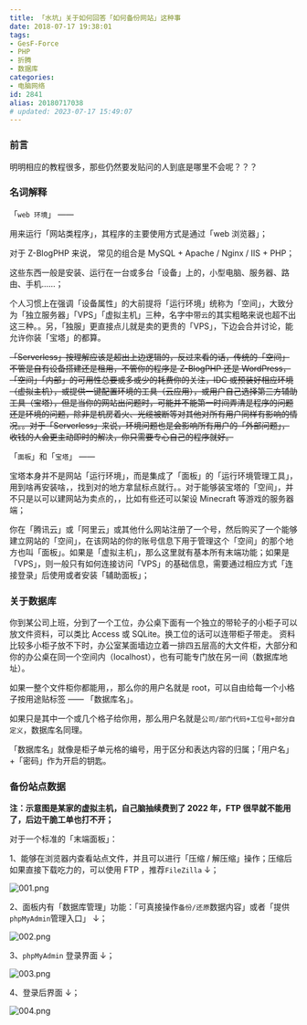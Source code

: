 ```yaml
---
title: 「水坑」关于如何回答「如何备份网站」这种事
date: 2018-07-17 19:38:01
tags:
- GesF-Force
- PHP
- 折腾
- 数据库
categories:
- 电脑网络
id: 2841
alias: 20180717038
# updated: 2023-07-17 15:49:07
---
```


### 前言

明明相应的教程很多，那些仍然要发贴问的人到底是哪里不会呢？？？

<!--more-->

### 名词解释

「`web 环境`」 ——

用来运行「网站类程序」，其程序的主要使用方式是通过「web 浏览器」；

对于 Z-BlogPHP 来说， 常见的组合是 MySQL + Apache / Nginx / IIS + PHP；

这些东西一般是安装、运行在一台或多台「设备」上的，小型电脑、服务器、路由、手机……；

个人习惯上在强调「设备属性」的大前提将「运行环境」统称为「空间」，大致分为「独立服务器」「VPS」「虚拟主机」三种，名字中带`云`的其实粗略来说也超不出这三种。。另，「独服」更直接点儿就是卖的更贵的「VPS」，下边会合并讨论，能允许你装「宝塔」的都算。

~~「Serverless」按理解应该是超出上边逻辑的，反过来看的话，传统的「空间」不管是自有设备搭建还是租用，不管你的程序是 Z-BlogPHP 还是 WordPress，「空间」「内部」的可用性总要或多或少的耗费你的关注，IDC 或预装好相应环境（虚拟主机），或提供一键配置环境的工具（云应用），或用户自己选择第三方辅助工具（宝塔），但是当你的网站出问题时，可能并不能第一时间弄清是程序的问题还是环境的问题，除非是机房着火、光缆被断等对其他对所有用户同样有影响的情况。。对于「Serverless」来说，环境问题也是会影响所有用户的「外部问题」，收钱的人会更主动即时的解决，你只需要专心自己的程序就好。~~


「`面板`」和「`宝塔`」 ——

宝塔本身并不是网站「运行环境」，而是集成了「面板」的「运行环境管理工具」，用到啥再安装啥，，找到对的地方拿鼠标点就行。。对于能够装宝塔的「空间」，并不只是以可以建网站为卖点的，，比如有些还可以架设 Minecraft 等游戏的服务器端；

你在「腾讯云」或「阿里云」或其他什么网站注册了一个号，然后购买了一个能够建立网站的「空间」，在该网站的你的账号信息下用于管理这个「空间」的那个地方也叫「面板」。如果是「虚拟主机」，那么这里就有基本所有末端功能；如果是「VPS」，则一般只有如何连接访问「VPS」的基础信息，需要通过相应方式「连接登录」后使用或者安装「辅助面板」；


### 关于数据库

你到某公司上班，分到了一个工位，办公桌下面有一个独立的带轮子的小柜子可以放文件资料，可以类比 Access 或 SQLite。换工位的话可以连带柜子带走。
资料比较多小柜子放不下时，办公室某面墙边立着一排四五层高的大文件柜，大部分和你的办公桌在同一个空间内（localhost），也有可能专门放在另一间（数据库地址）。

如果一整个文件柜你都能用，，那么你的用户名就是 root，可以自由给每一个小格子按用途贴标签 —— 「数据库名」。

如果只是其中一个或几个格子给你用，那么用户名就是`公司/部门代码+工位号+部分自定义`，数据库名同理。

「数据库名」就像是柜子单元格的编号，用于区分和表达内容的归属；「用户名」+「密码」作为开启的钥匙。


### 备份站点数据

**注：示意图是某家的虚拟主机，自己脑抽续费到了 2022 年，FTP 很早就不能用了，后边干脆工单也打不开；**

对于一个标准的「末端面板」：

1、能够在浏览器内查看站点文件，并且可以进行「压缩 / 解压缩」操作；压缩后如果直接下载吃力的，可以使用 FTP ，推荐`FileZilla` ↓；

![001.png](https://i.loli.net/2021/05/16/ZJDUReOpL2rBN14.png "001.png")

2、面板内有「数据库管理」功能：「可真接操作`备份/还原`数据内容」或者「提供`phpMyAdmin`管理入口」 ↓；

![002.png](https://i.loli.net/2021/05/16/IFjwyshnGNDO1eJ.png "002.png")

3、`phpMyAdmin` 登录界面 ↓；

![003.png](https://i.loli.net/2021/05/16/NHUARdrFIuyetmn.png "003.png")

4、登录后界面 ↓；

![004.png](https://i.loli.net/2021/05/16/KEQtoWMBCbs3URJ.png "004.png")

